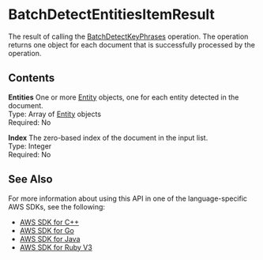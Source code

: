 # BatchDetectEntitiesItemResult<a name="API_BatchDetectEntitiesItemResult"></a>

The result of calling the [BatchDetectKeyPhrases](API_BatchDetectKeyPhrases.md) operation\. The operation returns one object for each document that is successfully processed by the operation\.

## Contents<a name="API_BatchDetectEntitiesItemResult_Contents"></a>

 **Entities**   <a name="comprehend-Type-BatchDetectEntitiesItemResult-Entities"></a>
One or more [Entity](API_Entity.md) objects, one for each entity detected in the document\.  
Type: Array of [Entity](API_Entity.md) objects  
Required: No

 **Index**   <a name="comprehend-Type-BatchDetectEntitiesItemResult-Index"></a>
The zero\-based index of the document in the input list\.  
Type: Integer  
Required: No

## See Also<a name="API_BatchDetectEntitiesItemResult_SeeAlso"></a>

For more information about using this API in one of the language\-specific AWS SDKs, see the following:
+  [AWS SDK for C\+\+](https://docs.aws.amazon.com/goto/SdkForCpp/comprehend-2017-11-27/BatchDetectEntitiesItemResult) 
+  [AWS SDK for Go](https://docs.aws.amazon.com/goto/SdkForGoV1/comprehend-2017-11-27/BatchDetectEntitiesItemResult) 
+  [AWS SDK for Java](https://docs.aws.amazon.com/goto/SdkForJava/comprehend-2017-11-27/BatchDetectEntitiesItemResult) 
+  [AWS SDK for Ruby V3](https://docs.aws.amazon.com/goto/SdkForRubyV3/comprehend-2017-11-27/BatchDetectEntitiesItemResult) 